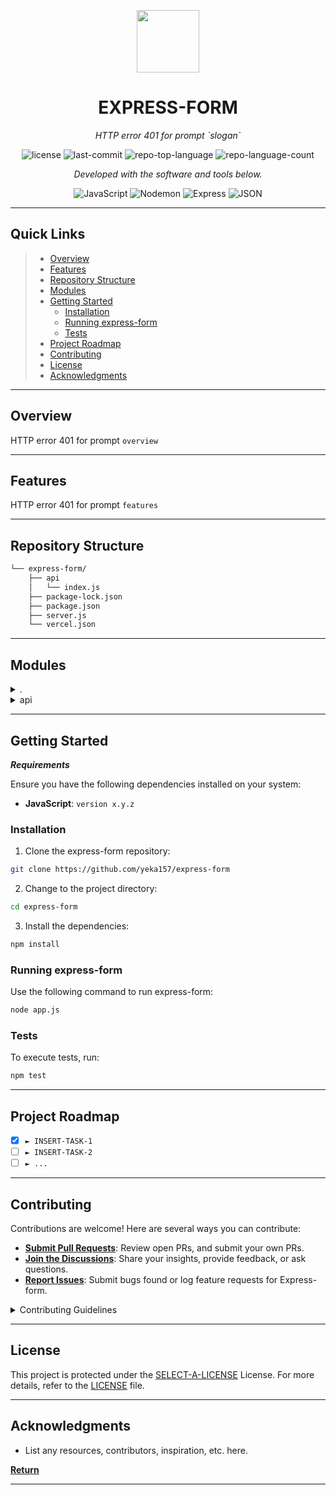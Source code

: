 <p align="center">
  <img src="https://cdn-icons-png.flaticon.com/512/6295/6295417.png" width="100" />
</p>
<p align="center">
    <h1 align="center">EXPRESS-FORM</h1>
</p>
<p align="center">
    <em>HTTP error 401 for prompt `slogan`</em>
</p>
<p align="center">
	<img src="https://img.shields.io/github/license/yeka157/express-form?style=flat&color=0080ff" alt="license">
	<img src="https://img.shields.io/github/last-commit/yeka157/express-form?style=flat&logo=git&logoColor=white&color=0080ff" alt="last-commit">
	<img src="https://img.shields.io/github/languages/top/yeka157/express-form?style=flat&color=0080ff" alt="repo-top-language">
	<img src="https://img.shields.io/github/languages/count/yeka157/express-form?style=flat&color=0080ff" alt="repo-language-count">
<p>
<p align="center">
		<em>Developed with the software and tools below.</em>
</p>
<p align="center">
	<img src="https://img.shields.io/badge/JavaScript-F7DF1E.svg?style=flat&logo=JavaScript&logoColor=black" alt="JavaScript">
	<img src="https://img.shields.io/badge/Nodemon-76D04B.svg?style=flat&logo=Nodemon&logoColor=white" alt="Nodemon">
	<img src="https://img.shields.io/badge/Express-000000.svg?style=flat&logo=Express&logoColor=white" alt="Express">
	<img src="https://img.shields.io/badge/JSON-000000.svg?style=flat&logo=JSON&logoColor=white" alt="JSON">
</p>
<hr>

##  Quick Links

> - [ Overview](#-overview)
> - [ Features](#-features)
> - [ Repository Structure](#-repository-structure)
> - [ Modules](#-modules)
> - [ Getting Started](#-getting-started)
>   - [ Installation](#-installation)
>   - [ Running express-form](#-running-express-form)
>   - [ Tests](#-tests)
> - [ Project Roadmap](#-project-roadmap)
> - [ Contributing](#-contributing)
> - [ License](#-license)
> - [ Acknowledgments](#-acknowledgments)

---

##  Overview

HTTP error 401 for prompt `overview`

---

##  Features

HTTP error 401 for prompt `features`

---

##  Repository Structure

```sh
└── express-form/
    ├── api
    │   └── index.js
    ├── package-lock.json
    ├── package.json
    ├── server.js
    └── vercel.json
```

---

##  Modules

<details closed><summary>.</summary>

| File                                                                                       | Summary                                       |
| ---                                                                                        | ---                                           |
| [server.js](https://github.com/yeka157/express-form/blob/master/server.js)                 | HTTP error 401 for prompt `server.js`         |
| [package.json](https://github.com/yeka157/express-form/blob/master/package.json)           | HTTP error 401 for prompt `package.json`      |
| [package-lock.json](https://github.com/yeka157/express-form/blob/master/package-lock.json) | HTTP error 401 for prompt `package-lock.json` |
| [vercel.json](https://github.com/yeka157/express-form/blob/master/vercel.json)             | HTTP error 401 for prompt `vercel.json`       |

</details>

<details closed><summary>api</summary>

| File                                                                         | Summary                                  |
| ---                                                                          | ---                                      |
| [index.js](https://github.com/yeka157/express-form/blob/master/api/index.js) | HTTP error 401 for prompt `api/index.js` |

</details>

---

##  Getting Started

***Requirements***

Ensure you have the following dependencies installed on your system:

* **JavaScript**: `version x.y.z`

###  Installation

1. Clone the express-form repository:

```sh
git clone https://github.com/yeka157/express-form
```

2. Change to the project directory:

```sh
cd express-form
```

3. Install the dependencies:

```sh
npm install
```

###  Running express-form

Use the following command to run express-form:

```sh
node app.js
```

###  Tests

To execute tests, run:

```sh
npm test
```

---

##  Project Roadmap

- [X] `► INSERT-TASK-1`
- [ ] `► INSERT-TASK-2`
- [ ] `► ...`

---

##  Contributing

Contributions are welcome! Here are several ways you can contribute:

- **[Submit Pull Requests](https://github.com/yeka157/express-form/blob/main/CONTRIBUTING.md)**: Review open PRs, and submit your own PRs.
- **[Join the Discussions](https://github.com/yeka157/express-form/discussions)**: Share your insights, provide feedback, or ask questions.
- **[Report Issues](https://github.com/yeka157/express-form/issues)**: Submit bugs found or log feature requests for Express-form.

<details closed>
    <summary>Contributing Guidelines</summary>

1. **Fork the Repository**: Start by forking the project repository to your GitHub account.
2. **Clone Locally**: Clone the forked repository to your local machine using a Git client.
   ```sh
   git clone https://github.com/yeka157/express-form
   ```
3. **Create a New Branch**: Always work on a new branch, giving it a descriptive name.
   ```sh
   git checkout -b new-feature-x
   ```
4. **Make Your Changes**: Develop and test your changes locally.
5. **Commit Your Changes**: Commit with a clear message describing your updates.
   ```sh
   git commit -m 'Implemented new feature x.'
   ```
6. **Push to GitHub**: Push the changes to your forked repository.
   ```sh
   git push origin new-feature-x
   ```
7. **Submit a Pull Request**: Create a PR against the original project repository. Clearly describe the changes and their motivations.

Once your PR is reviewed and approved, it will be merged into the main branch.

</details>

---

##  License

This project is protected under the [SELECT-A-LICENSE](https://choosealicense.com/licenses) License. For more details, refer to the [LICENSE](https://choosealicense.com/licenses/) file.

---

##  Acknowledgments

- List any resources, contributors, inspiration, etc. here.

[**Return**](#-quick-links)

---
